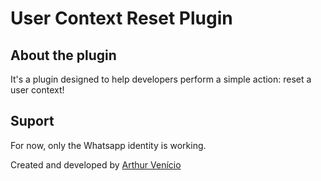 # User Context Reset Plugin

## About the plugin

It's a plugin designed to help developers perform a simple action: reset a user context!

## Suport

For now, only the Whatsapp identity is working.


Created and developed by [Arthur Venício](https://github.com/arthurvenicio)
